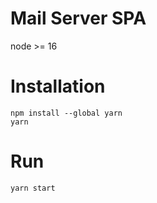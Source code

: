 # Mail Server SPA

node >= 16

# Installation
```
npm install --global yarn
yarn
```

# Run
```
yarn start
```
